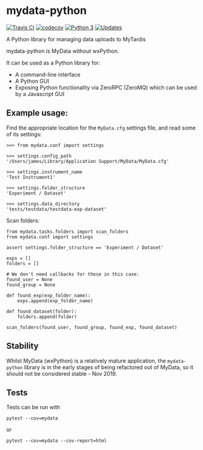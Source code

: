 # mydata-python

[![Travis CI](https://travis-ci.org/jameswettenhall/mydata-python.svg?branch=master)](https://travis-ci.org/jameswettenhall/mydata-python) [![codecov](https://codecov.io/gh/jameswettenhall/mydata-python/branch/master/graph/badge.svg)](https://codecov.io/gh/jameswettenhall/mydata-python) [![Python 3](https://pyup.io/repos/github/jameswettenhall/mydata-python/python-3-shield.svg)](https://pyup.io/repos/github/jameswettenhall/mydata-python/) [![Updates](https://pyup.io/repos/github/jameswettenhall/mydata-python/shield.svg)](https://pyup.io/repos/github/jameswettenhall/mydata-python/)


A Python library for managing data uploads to MyTardis

mydata-python is MyData without wxPython.

It can be used as a Python library for:

 * A command-line interface
 * A Python GUI
 * Exposing Python functionality via ZeroRPC (ZeroMQ) which can be used by a Javascript GUI

## Example usage:

Find the appropriate location for the `MyData.cfg` settings file, and read some of its
settings:

```
>>> from mydata.conf import settings

>>> settings.config_path
'/Users/james/Library/Application Support/MyData/MyData.cfg'

>>> settings.instrument_name
'Test Instrument1'

>>> settings.folder_structure
'Experiment / Dataset'

>>> settings.data_directory
'tests/testdata/testdata-exp-dataset'
```

Scan folders:

```
from mydata.tasks.folders import scan_folders
from mydata.conf import settings

assert settings.folder_structure == 'Experiment / Dataset'

exps = []
folders = []

# We don't need callbacks for these in this case:
found_user = None
found_group = None

def found_exp(exp_folder_name):
    exps.append(exp_folder_name)

def found_dataset(folder):
    folders.append(folder)

scan_folders(found_user, found_group, found_exp, found_dataset)
```

## Stability

Whilst MyData (wxPython) is a relatively mature application, the
`mydata-python` library is in the early stages of being refactored out of
MyData, so it should not be considered stable - Nov 2019.

## Tests

Tests can be run with

```
pytest --cov=mydata
```

or

```
pytest --cov=mydata --cov-report=html
```

